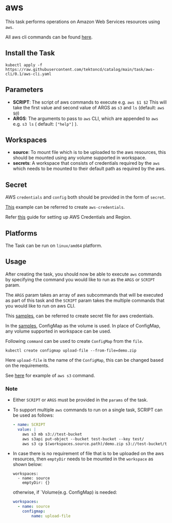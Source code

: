 # aws

This task performs operations on Amazon Web Services resources using `aws`.

All aws cli commands can be found [here](https://docs.aws.amazon.com/cli/latest/reference/).

## Install the Task

```
kubectl apply -f https://raw.githubusercontent.com/tektoncd/catalog/main/task/aws-cli/0.1/aws-cli.yaml
```

## Parameters

- **SCRIPT**: The script of aws commands to execute e.g. `aws $1 $2` This will take
 the first value and second value of ARGS as `s3` and `ls` (default: `aws $@`)
- **ARGS**: The arguments to pass to `aws` CLI, which are appended
    to `aws` e.g. `s3 ls` ( default: `["help"]` ).


## Workspaces

- **source**: To mount file which is to be uploaded to the aws resources,
    this should be mounted using any volume supported in workspace.
- **secrets**: A workspace that consists of credentials required by the `aws` which needs to be mounted to their default path as required by the aws.


## Secret

AWS `credentials` and `config` both should be provided in the form of `secret`.

[This](../0.1/samples/secret.yaml) example can be referred to create `aws-credentials`.

Refer [this](https://docs.aws.amazon.com/sdk-for-java/v1/developer-guide/setup-credentials.html) guide for setting up AWS Credentials and Region.

## Platforms

The Task can be run on `linux/amd64` platform.

## Usage

After creating the task, you should now be able to execute `aws` commands by
specifying the command you would like to run as the `ARGS` or `SCRIPT` param.

The `ARGS` param takes an array of aws subcommands that will be executed as
part of this task and the `SCRIPT` param takes the multiple commands that you would like to run on aws CLI.

This [samples](../0.1/samples/secret.yaml), can be referred to create secret file for aws credentials.

In the [samples](../0.1/samples/run.yaml), ConfigMap as the volume is used. In place of ConfigMap, any volume supported in workspace can be used.

Following `command` can be used to create `ConfigMap` from the `file`.
```
kubectl create configmap upload-file --from-file=demo.zip
```
Here `upload-file` is the name of the `ConfigMap`, this can be changed based on the requirements.

See [here](../0.1/samples/run.yaml) for example of `aws s3` command.


### Note


- Either `SCRIPT` or `ARGS` must be provided in the `params` of the task.

- To support multiple `aws` commands to run on a single task, SCRIPT can be used as follows:

  ```yaml
  - name: SCRIPT
    value: |
      aws s3 mb s3://test-bucket
      aws s3api put-object --bucket test-bucket --key test/
      aws s3 cp $(workspaces.source.path)/demo.zip s3://test-bucket/test/demo.zip
  ```

- In case there is no requirement of file that is to be uploaded on the aws resources,
 then `emptyDir` needs to be mounted in the `workspace` as shown below:
    ```
    workspaces:
      - name: source
        emptyDir: {}
    ```
    otherwise, if `Volume(e.g. ConfigMap) is needed:

    ```yaml
    workspaces:
      - name: source
        configmap:
            name: upload-file
    ```
